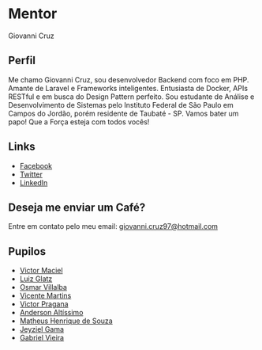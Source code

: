 # Mentor

Giovanni Cruz

## Perfil

Me chamo Giovanni Cruz, sou desenvolvedor Backend com foco em PHP. Amante de Laravel e Frameworks inteligentes. Entusiasta de Docker, APIs RESTful e em busca do Design Pattern perfeito. Sou estudante de Análise e Desenvolvimento de Sistemas pelo Instituto Federal de São Paulo em Campos do Jordão, porém residente de Taubaté - SP. Vamos bater um papo! Que a Força esteja com todos vocês!


## Links

* [Facebook](https://www.facebook.com/giovanni.cruz.1485)
* [Twitter](https://twitter.com/giovanni_cruz97)
* [LinkedIn](https://www.linkedin.com/in/giovanni-cruz-1011a6104)

## Deseja me enviar um Café?

Entre em contato pelo meu email: giovanni.cruz97@hotmail.com

## Pupilos

* [Victor Maciel](https://github.com/training-center/mentoria/blob/master/pupilos/perfis/VictorMaciel.md)
* [Luiz Glatz](https://github.com/training-center/mentoria/blob/master/pupilos/perfis/LuizGlatz.md)
* [Osmar Villalba](https://github.com/training-center/mentoria/blob/master/pupilos/perfis/OsmarVillalba.md)
* [Vicente Martins](https://github.com/training-center/mentoria/blob/master/pupilos/perfis/vicentimartins.md)
* [Victor Pragana](https://github.com/training-center/mentoria/blob/master/pupilos/perfis/VictorPragana.md)
* [Anderson Altíssimo](https://github.com/training-center/mentoria/blob/master/profiles/pupils/profiles/AndersonAltissimo.md)
* [Matheus Henrique de Souza](https://github.com/training-center/mentoria/blob/master/profiles/pupils/profiles/MatheusSouza.md)
* [Jeyziel Gama](https://github.com/training-center/mentoria/blob/master/profiles/pupils/profiles/jeyzielgama.md)
* [Gabriel Vieira](https://github.com/training-center/mentoria/blob/master/profiles/pupils/profiles/GabrielVieira.md)
